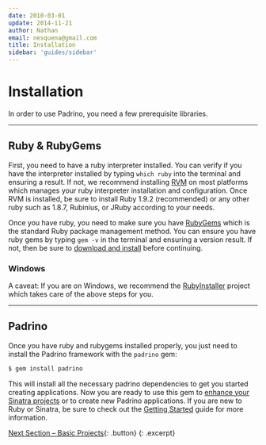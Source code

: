 ```yaml
---
date: 2010-03-01
update: 2014-11-21
author: Nathan
email: nesquena@gmail.com
title: Installation
sidebar: 'guides/sidebar'
---
```


# Installation

In order to use Padrino, you need a few prerequisite libraries.

---

## Ruby & RubyGems

First, you need to have a ruby interpreter installed. You can verify if you have
the interpreter installed by typing `which ruby` into the terminal and ensuring
a result. If not, we recommend installing
[RVM](http://beginrescueend.com/rvm/install/) on most platforms which manages
your ruby interpreter installation and configuration. Once RVM is installed, be
sure to install Ruby 1.9.2 (recommended) or any other ruby such as 1.8.7,
Rubinius, or JRuby according to your needs.

Once you have ruby, you need to make sure you have
[RubyGems](https://rubygems.org) which is the standard Ruby package management
method. You can ensure you have ruby gems by typing `gem -v` in the terminal and
ensuring a version result. If not, then be sure to
[download and install](https://rubygems.org/pages/download) before continuing.

### Windows

A caveat: If you are on Windows, we recommend the
[RubyInstaller](http://rubyinstaller.org) project which takes care of the above
steps for you.

---

## Padrino

Once you have ruby and rubygems installed properly, you just need to install the
Padrino framework with the `padrino` gem:

~~~ sh
$ gem install padrino
~~~

This will install all the necessary padrino dependencies to get you started
creating applications. Now you are ready to use this gem to
[enhance your Sinatra projects](/guides/standalone-usage-in-sinatra) or to
create new Padrino applications. If you are new to Ruby or Sinatra, be sure to
check out the [Getting Started](/guides/getting-started) guide for more
information.

[Next Section &ndash; Basic Projects](/guides/basic-projects){: .button}
{: .excerpt}
